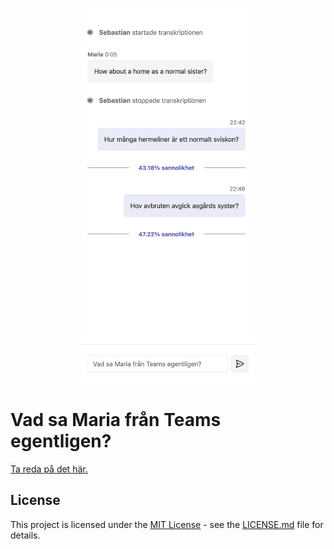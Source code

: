 <p align="center">
  <img src="./public/screenshot.png" height=600>
  <h1>Vad sa Maria från Teams egentligen?</h1>
</p>

[Ta reda på det här.](https://github.com/thejoltjoker/vad-sa-maria-fran-teams-egentligen)


## License

This project is licensed under the [MIT License](LICENSE.md) - see the [LICENSE.md](LICENSE.md) file for details.
